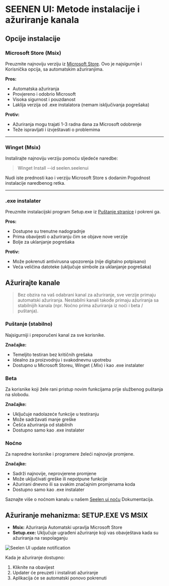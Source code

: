 # SEENEN UI: Metode instalacije i ažuriranje kanala

## Opcije instalacije

### Microsoft Store (Msix)

Preuzmite najnoviju verziju iz
[Microsoft Store](https://www.microsoft.com/store). Ovo je najsigurnije i
Korisnička opcija, sa automatskim ažuriranjima.

**Pros:**

- Automatska ažuriranja
- Provjereno i odobrio Microsoft
- Visoka sigurnost i pouzdanost
- Laklija verzija od .exe instalatora (nemam isključivanja pogrešaka)

**Protiv:**

- Ažuriranja mogu trajati 1-3 radna dana za Microsoft odobrenje
- Teže ispravljati i izvještavati o problemima

---

### Winget (Msix)

Instalirajte najnoviju verziju pomoću sljedeće naredbe:

> Winget Install --id seelen.seelenui

Nudi iste prednosti kao i verziju Microsoft Store s dodanim Pogodnost
instalacije naredbenog retka.

---

### .exe instalater

Preuzmite instalacijski program Setup.exe iz
[Puštanje stranice](https://github.com/eythaann/Seelen-UI/releases) i pokreni
ga.

**Pros:**

- Dostupne su trenutne nadogradnje
- Prima obavijesti o ažuriranju čim se objave nove verzije
- Bolje za uklanjanje pogrešaka

**Protiv:**

- Može pokrenuti antivirusna upozorenja (nije digitalno potpisano)
- Veća veličina datoteke (uključuje simbole za uklanjanje pogrešaka)

## Ažurirajte kanale

> Bez obzira na vaš odabrani kanal za ažuriranje, sve verzije primaju automatski
> ažuriranja. Nestabilni kanali takođe primaju ažuriranja sa stabilnijih kanala
> (npr. Noćno prima ažuriranja iz noći i beta / puštanja).

### Puštanje (stabilno)

Najsigurniji i preporučeni kanal za sve korisnike.

**Značajke:**

- Temeljito testiran bez kritičnih grešaka
- Idealno za proizvodnju i svakodnevnu upotrebu
- Dostupno u Microsoft Storeu, Winget (.Mix) i kao .exe instalater

### Beta

Za korisnike koji žele rani pristup novim funkcijama prije službenog puštanja na
slobodu.

**Značajke:**

- Uključuje nadolazeće funkcije u testiranju
- Može sadržavati manje greške
- Češća ažuriranja od stabilnih
- Dostupno samo kao .exe instalater

### Noćno

Za napredne korisnike i programere želeći najnovije promjene.

**Značajke:**

- Sadrži najnovije, neprovjerene promjene
- Može uključivati ​​greške ili nepotpune funkcije
- Ažurirani dnevno ili sa svakim značajnim promjenama koda
- Dostupno samo kao .exe instalater

Saznajte više o noćnom kanalu u našem
[Seelen ui noću](https://seelen.io/blog/nightly) Dokumentacija.

## Ažuriranje mehanizma: SETUP.EXE VS MSIX

- **Msix:** Ažuriranja Automatski upravlja Microsoft Store
- **Setup.exe:** Uključuje ugrađeni ažuriranje koji vas obavještava kada su
  ažuriranja na raspolaganju

![Seelen UI update notification](https://github.com/Seelen-Inc/slu-blog/blob/master/blog/seelen-ui-distribution-channels/image.png?raw=true)

Kada je ažuriranje dostupno:

1. Kliknite na obavijest
2. Updater će preuzeti i instalirati ažuriranje
3. Aplikacija će se automatski ponovo pokrenuti
